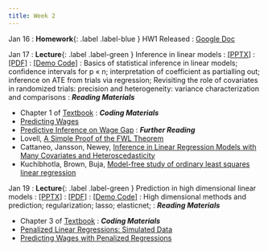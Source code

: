 ```yaml
---
title: Week 2
---
```

Jan 16
: **Homework**{: .label .label-blue } HW1 Released
  : [Google Doc](https://docs.google.com/document/d/1n6LPw88Ce6m3aYpkNLTqnF0mvPNWhCC8wc_hN5NLrNI/edit?usp=sharing)
  
Jan 17
: **Lecture**{: .label .label-green } Inference in linear models
  : [[PPTX]](https://github.com/stanford-msande228/winter23/raw/main/MSANDE228_Lecture3_Inference_in_Linear_Models.pptx)
  : [[PDF]](https://github.com/stanford-msande228/winter23/raw/main/MSANDE228_Lecture3_Inference_in_Linear_Models.pdf)
  : [[Demo Code]](https://github.com/stanford-msande228/winter23/blob/main/Lecture2-Demo.ipynb)
: Basics of statistical inference in linear models; confidence intervals for p « n; interpretation of coefficient as partialling out; inference on ATE from trials via regression; Revisiting the role of covariates in randomized trials: precision and heterogeneity: variance characterization and comparisons
: ***Reading Materials***
- Chapter 1 of [Textbook](https://canvas.stanford.edu/courses/168439/files/folder/Readings)
: ***Coding Materials***
- [Predicting Wages](https://github.com/CausalAIBook/MetricsMLNotebooks/blob/main/PM1/PM1_prediction.ipynb)
- [Predictive Inference on Wage Gap](https://github.com/CausalAIBook/MetricsMLNotebooks/blob/main/PM1/inference.ipynb)
: ***Further Reading***
- Lovell, [A Simple Proof of the FWL Theorem](https://www.jstor.org/stable/41426805)
- Cattaneo, Jansson, Newey, [Inference in Linear Regression Models with Many Covariates and Heteroscedasticity](https://www.tandfonline.com/doi/full/10.1080/01621459.2017.1328360)
- Kuchibhotla, Brown, Buja, [Model-free study of ordinary least squares linear regression](https://arxiv.org/pdf/1809.10538.pdf)

Jan 19
: **Lecture**{: .label .label-green } Prediction in high dimensional linear models
  : [[PPTX]](https://github.com/stanford-msande228/winter23/raw/main/MSANDE228_Lecture4_Inference_in_High_Dimensional_Linear_Models.pptx)
  : [[PDF]](https://github.com/stanford-msande228/winter23/raw/main/MSANDE228_Lecture4_Inference_in_High_Dimensional_Linear_Models.pdf)
  : [[Demo Code]](https://github.com/stanford-msande228/winter23/blob/main/Lecture3-Demo.ipynb)
: High dimensional methods and prediction; regularization; lasso; elasticnet;
: ***Reading Materials***
- Chapter 3 of [Textbook](https://canvas.stanford.edu/courses/168439/files/folder/Readings)
: ***Coding Materials***
- [Penalized Linear Regressions: Simulated Data](https://github.com/CausalAIBook/MetricsMLNotebooks/blob/main/PM2/linear-penalized-regs.ipynb)
- [Predicting Wages with Penalized Regressions](https://github.com/CausalAIBook/MetricsMLNotebooks/blob/main/PM2/ml-for-wage-prediction.ipynb)

